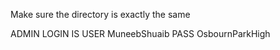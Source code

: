Make sure the directory is exactly the same 

ADMIN LOGIN IS
USER MuneebShuaib
PASS OsbournParkHigh
